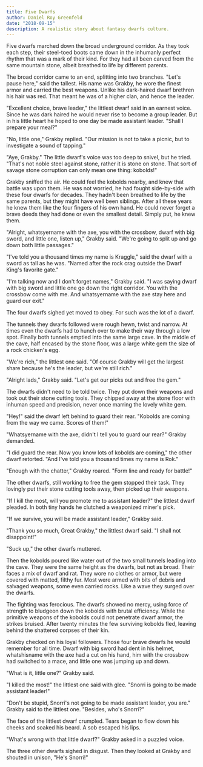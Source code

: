 ```yaml
---
title: Five Dwarfs
author: Daniel Roy Greenfeld
date: "2018-09-15"
description: A realistic story about fantasy dwarfs culture.
---
```



Five dwarfs marched down the broad underground corridor. As they took each step, their steel-toed boots came down in the inhumanly perfect rhythm that was a mark of their kind. For they had all been carved from the same mountain stone, albeit breathed to life by different parents.

The broad corridor came to an end, splitting into two branches. "Let's pause here," said the tallest. His name was Grakby, he wore the finest armor and carried the best weapons. Unlike his dark-haired dwarf brethren his hair was red. That meant he was of a higher clan, and hence the leader.

"Excellent choice, brave leader," the littlest dwarf said in an earnest voice. Since he was dark haired he would never rise to become a group leader. But in his little heart he hoped to one day be made assistant leader. "Shall I prepare your meal?"

"No, little one," Grakby replied. "Our mission is not to take a picnic, but to investigate a sound of tapping."

"Aye, Grakby." The little dwarf's voice was too deep to snivel, but he tried. "That's not noble steel against stone, rather it is stone on stone. That sort of savage stone corruption can only mean one thing: kobolds!"

Grakby sniffed the air. He could feel the kobolds nearby, and knew that battle was upon them. He was not worried, he had fought side-by-side with these four dwarfs for decades. They hadn't been breathed to life by the same parents, but they might have well been siblings. After all these years he knew them like the four fingers of his own hand. He could never forget a brave deeds they had done or even the smallest detail. Simply put, he knew them.

"Alright, whatsyername with the axe, you with the crossbow, dwarf with big sword, and little one, listen up," Grakby said. "We're going to split up and go down both little passages."

"I've told you a thousand times my name is Kraggle," said the dwarf with a sword as tall as he was. "Named after the rock crag outside the Dwarf King's favorite gate."

"I'm talking now and I don't forget names," Grakby said. "I was saying dwarf with big sword and little one go down the right corridor. You with the crossbow come with me. And whatsyername with the axe stay here and guard our exit."

The four dwarfs sighed yet moved to obey. For such was the lot of a dwarf.

The tunnels they dwarfs followed were rough hewn, twist and narrow. At times even the dwarfs had to hunch over to make their way through a low spot. Finally both tunnels emptied into the same large cave. In the middle of the cave, half encased by the stone floor, was a large white gem the size of a rock chicken's egg.

"We're rich," the littlest one said. "Of course Grakby will get the largest share because he's the leader, but we're still rich."

"Alright lads," Grakby said. "Let's get our picks out and free the gem."

The dwarfs didn't need to be told twice. They put down their weapons and took out their stone cutting tools. They chipped away at the stone floor with inhuman speed and precision, never once marring the lovely white gem.

"Hey!" said the dwarf left behind to guard their rear. "Kobolds are coming from the way we came. Scores of them!"

"Whatsyername with the axe, didn't I tell you to guard our rear?" Grakby demanded.

"I did guard the rear. Now you know lots of kobolds are coming," the other dwarf retorted. "And I've told you a thousand times my name is Rok."

"Enough with the chatter," Grakby roared. "Form line and ready for battle!"

The other dwarfs, still working to free the gem stopped their task. They lovingly put their stone cutting tools away, then picked up their weapons.

"If I kill the most, will you promote me to assistant leader?" the littlest dwarf pleaded. In both tiny hands he clutched a weaponized miner's pick.

"If we survive, you will be made assistant leader," Grakby said.

"Thank you so much, Great Grakby," the littlest dwarf said. "I shall not disappoint!"

"Suck up," the other dwarfs muttered.

Then the kobolds poured like water out of the two small tunnels leading into the cave. They were the same height as the dwarfs, but not as broad. Their faces a mix of dwarf and rat. They wore no clothes or armor, but were covered with matted, filthy fur. Most were armed with bits of debris and salvaged weapons, some even carried rocks. Like a wave they surged over the dwarfs.

The fighting was ferocious. The dwarfs showed no mercy, using force of strength to bludgeon down the kobolds with brutal efficiency. While the primitive weapons of the kobolds could not penetrate dwarf armor, the strikes bruised. After twenty minutes the few surviving kobolds fled, leaving behind the shattered corpses of their kin.

Grakby checked on his loyal followers. Those four brave dwarfs he would remember for all time. Dwarf with big sword had dent in his helmet, whatshisname with the axe had a cut on his hand, him with the crossbow had switched to a mace, and little one was jumping up and down.

"What is it, little one?" Grakby said.

"I killed the most!" the littlest one said with glee. "Snorri is going to be made assistant leader!"

"Don't be stupid, Snorri's not going to be made assistant leader, you are." Grakby said to the littlest one. "Besides, who's Snorri?"

The face of the littlest dwarf crumpled. Tears began to flow down his cheeks and soaked his beard. A sob escaped his lips.

"What's wrong with that little dwarf?" Grakby asked in a puzzled voice.

The three other dwarfs sighed in disgust. Then they looked at Grakby and shouted in unison, "He's Snorri!"

